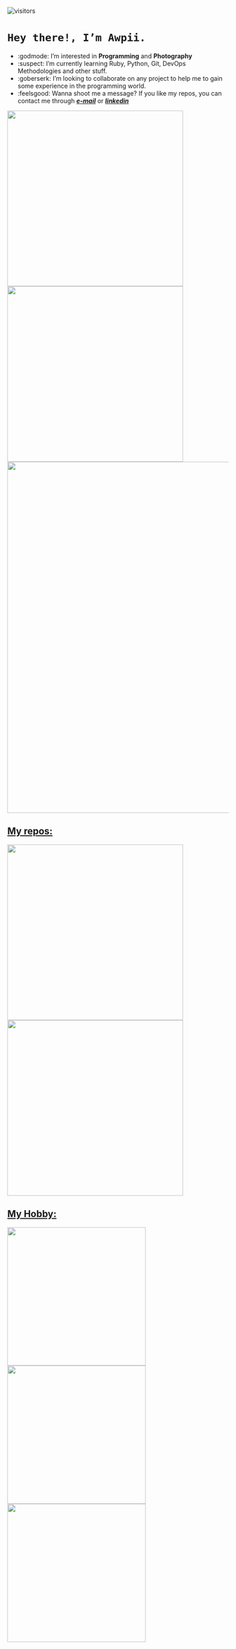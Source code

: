 ![visitors](https://visitor-badge.glitch.me/badge?page_id=Awpii.Awpii)
# ```Hey there!, I’m Awpii.```

* :godmode: I’m interested in **Programming** and **Photography**
* :suspect: I’m currently learning Ruby, Python, Git, DevOps Methodologies and other stuff.
* :goberserk: I’m looking to collaborate on any project to help me to gain some experience in the programming world.
* :feelsgood: Wanna shoot me a message? If you like my repos, you can contact me through _**[e-mail](mailto:awpii@vivaldi.net)**_ or _**[linkedin](https://www.linkedin.com/in/marcoadiiorio/)**_

  
<p align="left">
  <a href="https://github.com/Awpii"><img width="400" src="https://github-readme-stats.vercel.app/api?username=Awpii&show_icons=true&theme=radical">
  <a href="https://github.com/Awpii"><img width="400" src="https://github-readme-stats.vercel.app/api/top-langs/?username=Awpii&hide=html,scss,css,shell&langs_count=10&layout=compact&theme=radical">
  <a href="https://github.com/Awpii"><img width="800" src="https://github-profile-trophy.vercel.app/?username=Awpii&row=1&column=5&theme=radical">
</p>

## My repos:

<p align="left">
  <a href="https://github.com/Awpii/profile"><img width="400" src="https://github-readme-stats.vercel.app/api/pin/?username=Awpii&repo=profile&langs_count=5&theme=radical">
  <a href="https://github.com/Awpii/pythontest"><img width="400" src="https://github-readme-stats.vercel.app/api/pin/?username=Awpii&card_height=300&&repo=pythontest&langs_count=5&layout=compact&theme=radical">
</p>
    
## My Hobby:
    
<a href=https://www.instagram.com/p/CegiErysavZ><img align="left" width="315" src="https://instagram.faep24-2.fna.fbcdn.net/v/t51.2885-15/286492581_345936640978675_3355380058250286969_n.jpg?stp=dst-jpg_e15_fr_s1080x1080&_nc_ht=instagram.faep24-2.fna.fbcdn.net&_nc_cat=107&_nc_ohc=R_akPYH5xFkAX_6fRn4&tn=vmZuAGGTsWPDRfGw&edm=ALQROFkBAAAA&ccb=7-5&ig_cache_key=Mjg1NTQzMjAxOTIzMzU4MjA0MQ%3D%3D.2-ccb7-5&oh=00_AT9vJvdljlEOKsQyD8r5qQku2GWxnT0fL4UFwHxAhm9pcA&oe=62B68C11&_nc_sid=30a2ef">
<a href=https://www.instagram.com/p/CeeLGfkupw4><img align="left" width="315" src="https://instagram.faep24-1.fna.fbcdn.net/v/t51.2885-15/286299233_544877173910397_9070765663623775524_n.jpg?stp=dst-jpg_e35&_nc_ht=instagram.faep24-1.fna.fbcdn.net&_nc_cat=109&_nc_ohc=QG2yU2Mzi9EAX8FIAz5&tn=vmZuAGGTsWPDRfGw&edm=ALQROFkBAAAA&ccb=7-5&ig_cache_key=Mjg1NDc2ODAzODUzMDE2MTcyMA%3D%3D.2-ccb7-5&oh=00_AT-lkgR-H17UZajF5NEMhqTcPzCVgbsUkksTboalgcjgLQ&oe=62B609D2&_nc_sid=30a2ef">
<a href=https://www.instagram.com/p/CejiU_BsVkY><img align="left" width="315" src="https://instagram.faep24-2.fna.fbcdn.net/v/t51.2885-15/286372942_193981472957411_2864496458861168687_n.jpg?stp=dst-jpg_e15_fr_s1080x1080&_nc_ht=instagram.faep24-2.fna.fbcdn.net&_nc_cat=111&_nc_ohc=ESiL0n1nbG8AX_etPgy&edm=ALQROFkBAAAA&ccb=7-5&ig_cache_key=Mjg1NjI3NzU1OTEyNzEyMzc0NQ%3D%3D.2-ccb7-5&oh=00_AT-N57Rlrh3saliouBGvntPzwlt5EsQWDZiUobXx_BZhJQ&oe=62B6877E&_nc_sid=30a2ef">

<!---
Awpii/Awpii is a ✨ special ✨ repository because its `README.md` (this file) appears on your GitHub profile.
You can click the Preview link to take a look at your changes..
--->
